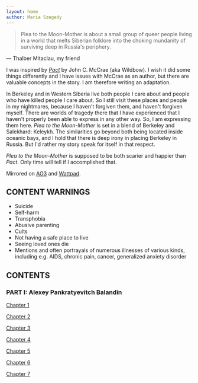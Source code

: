 ```yaml
---
layout: home
author: Maria Szegedy
---
```


> Plea to the Moon-Mother is about a small group of queer people living in a world that melts Siberian folklore into the choking mundanity of surviving deep in Russia's periphery.

— Thalber Mitaclau, my friend

I was inspired by [*Pact*](https://pactwebserial.wordpress.com/) by John C. McCrae (aka Wildbow). I wish it did some things differently and I have issues with McCrae as an author, but there are valuable concepts in the story. I am therefore writing an adaptation. 

In Berkeley and in Western Siberia live both people I care about and people who have killed people I care about. So I still visit these places and people in my nightmares, because I haven't forgiven them, and haven't forgiven myself. There are worlds of tragedy there that I have experienced that I haven't properly been able to express in any other way. So, I am expressing them here. _Plea to the Moon-Mother_ is set in a blend of Berkeley and Salekhard: Keleykh. The similarities go beyond both being located inside oceanic bays, and I hold that there is deep irony in placing Berkeley in Russia. But I'd rather my story speak for itself in that respect.

_Plea to the Moon-Mother_ is supposed to be both scarier and happier than *Pact*. Only time will tell if I accomplished that.

Mirrored on [AO3](https://archiveofourown.org/works/53975965/) and [Wattpad](https://www.wattpad.com/story/363268488-plea-to-the-moon-mother).

## CONTENT WARNINGS
- Suicide
- Self-harm
- Transphobia
- Abusive parenting
- Cults
- Not having a safe place to live
- Seeing loved ones die
- Mentions and often portrayals of numerous illnesses of various kinds, including e.g. AIDS, chronic pain, cancer, generalized anxiety disorder

## CONTENTS
### PART I: Alexey Pankratyevitch Balandin

[Chapter 1](story/ch-1.html)

[Chapter 2](story/ch-2.html)

[Chapter 3](story/ch-3.html)

[Chapter 4](story/ch-4.html)

[Chapter 5](story/ch-5.html)

[Chapter 6](story/ch-6.html)

[Chapter 7](story/ch-7.html)

